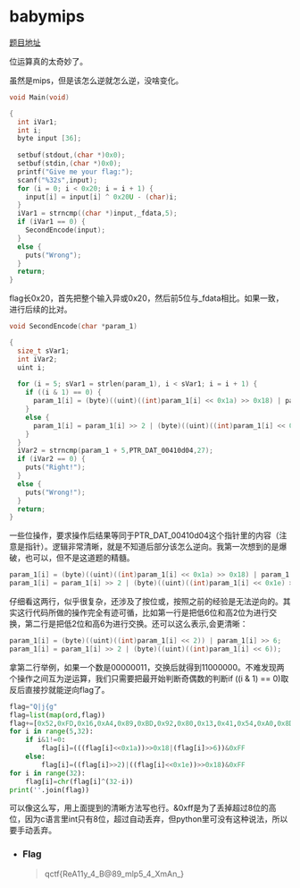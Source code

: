 # babymips

[题目地址](https://adworld.xctf.org.cn/challenges/details?hash=dc2f75d9-a755-4991-aaa9-bf5a99868510_2)

位运算真的太奇妙了。

虽然是mips，但是该怎么逆就怎么逆，没啥变化。

```c
void Main(void)

{
  int iVar1;
  int i;
  byte input [36];
  
  setbuf(stdout,(char *)0x0);
  setbuf(stdin,(char *)0x0);
  printf("Give me your flag:");
  scanf("%32s",input);
  for (i = 0; i < 0x20; i = i + 1) {
    input[i] = input[i] ^ 0x20U - (char)i;
  }
  iVar1 = strncmp((char *)input,_fdata,5);
  if (iVar1 == 0) {
    SecondEncode(input);
  }
  else {
    puts("Wrong");
  }
  return;
}
```

flag长0x20，首先把整个输入异或0x20，然后前5位与_fdata相比。如果一致，进行后续的比对。

```c
void SecondEncode(char *param_1)

{
  size_t sVar1;
  int iVar2;
  uint i;
  
  for (i = 5; sVar1 = strlen(param_1), i < sVar1; i = i + 1) {
    if ((i & 1) == 0) {
      param_1[i] = (byte)((uint)((int)param_1[i] << 0x1a) >> 0x18) | param_1[i] >> 6;
    }
    else {
      param_1[i] = param_1[i] >> 2 | (byte)((uint)((int)param_1[i] << 0x1e) >> 0x18);
    }
  }
  iVar2 = strncmp(param_1 + 5,PTR_DAT_00410d04,27);
  if (iVar2 == 0) {
    puts("Right!");
  }
  else {
    puts("Wrong!");
  }
  return;
}
```

一些位操作，要求操作后结果等同于PTR_DAT_00410d04这个指针里的内容（注意是指针）。逻辑非常清晰，就是不知道后部分该怎么逆向。我第一次想到的是爆破，也可以，但不是这道题的精髓。

```c
param_1[i] = (byte)((uint)((int)param_1[i] << 0x1a) >> 0x18) | param_1[i] >> 6;
param_1[i] = param_1[i] >> 2 | (byte)((uint)((int)param_1[i] << 0x1e) >> 0x18);
```

仔细看这两行，似乎很复杂，还涉及了按位或，按照之前的经验是无法逆向的。其实这行代码所做的操作完全有迹可循，比如第一行是把低6位和高2位为进行交换，第二行是把低2位和高6为进行交换。还可以这么表示,会更清晰：

```c
param_1[i] = (byte)((uint)((int)param_1[i] << 2)) | param_1[i] >> 6;
param_1[i] = param_1[i] >> 2 | (byte)((uint)((int)param_1[i] << 6));
```

拿第二行举例，如果一个数是00000011，交换后就得到11000000。不难发现两个操作之间互为逆运算，我们只需要把最开始判断奇偶数的判断if ((i & 1) == 0)取反后直接抄就能逆向flag了。

```python
flag="Q|j{g"
flag=list(map(ord,flag))
flag+=[0x52,0xFD,0x16,0xA4,0x89,0xBD,0x92,0x80,0x13,0x41,0x54,0xA0,0x8D,0x45,0x18,0x81,0xDE,0xFC,0x95,0xF0,0x16,0x79,0x1A,0x15,0x5B,0x75,0x1F]
for i in range(5,32):
    if i&1!=0:
        flag[i]=(((flag[i]<<0x1a))>>0x18|(flag[i]>>6))&0xFF
    else:
        flag[i]=((flag[i]>>2)|((flag[i]<<0x1e))>>0x18)&0xFF
for i in range(32):
    flag[i]=chr(flag[i]^(32-i))
print(''.join(flag))
```

可以像这么写，用上面提到的清晰方法写也行。&0xff是为了丢掉超过8位的高位，因为c语言里int只有8位，超过自动丢弃，但python里可没有这种说法，所以要手动丢弃。

- ### Flag
  > qctf{ReA11y_4_B@89_mlp5_4_XmAn_}